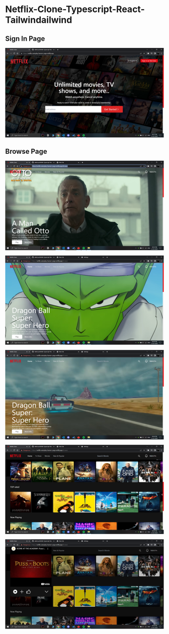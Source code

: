 # Netflix-Clone-Typescript-React-Tailwindailwind


## Sign In Page 
![Screenshot of Sign-in Page](Screenshot%20(521).png)

## Browse Page
![Alt text](Screenshot%20(522).png)

![Alt text](Screenshot%20(523).png)

![Alt text](Screenshot%20(524).png)

![Alt text](Screenshot%20(525).png)

![Alt text](Screenshot%20(526).png)